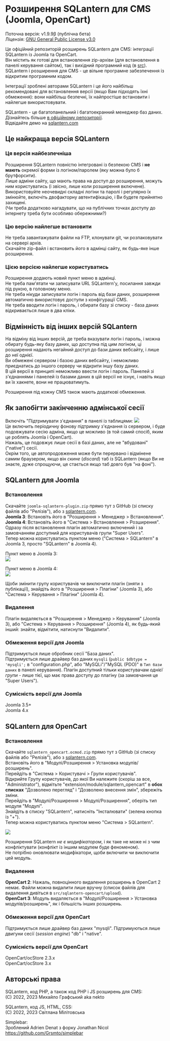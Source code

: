 # Розширення SQLantern для CMS (Joomla, OpenCart)
Поточна версія: v1.9.9β (публічна бета)\
Ліцензія: [GNU General Public License v3.0](LICENSE)

Це офіційний репозиторій розширень SQLantern для CMS: інтеграції SQLantern із Joomla та OpenCart.\
Він містить як готові для встановлення zip-архіви (для встановлення в панелі керування сайтом), так і вихідний програмний код (в [src](src)).\
SQLantern і розширення для CMS - це вільне програмне забезпечення із відкритим програмним кодом.

Інтеграції зроблені авторами SQLantern і це його найбільш рекомендовані для встановлення версії (якщо Вам підходять їхні обмеження): вони найбільш безпечні, їх найпростіше встановити і найлегше використовувати.

SQLantern - це багатопанельний і багатоекранний менеджер баз даних.\
Дізнайтесь більше [в офіційному репозиторії](https://github.com/nekto-kotik/sqlantern/README_uk.md).\
Відвідайте демо на [sqlantern.com](https://sqlantern.com/uk/)

## Це найкраща версія SQLantern
### Ця версія найбезпечніша
Розширення SQLantern повністю інтегровані із безпекою CMS і **не мають** окремої форми із логіном/паролем (яку можна було б брутфорсити).\
Лише адміни сайту, що мають права на доступ до розширення, можуть ним користуватись (і звісно, лише коли розширення включене).\
Використовуйте неочевидні складні логіни та паролі і регулярно їх змінюйте, включіть двофакторну автентифікацію, і Ви будете прийнятно захищені.\
(Чи треба додатково нагадувати, що на публічних точках доступу до інтернету треба бути особливо обережними?)

### Цю версію найлегше встановити
Не треба завантажувати файли на FTP, клонувати git, чи розпаковувати на сервері архів.\
Скачайте zip-файл і встановить його в адмінці сайту, як будь-яке інше розширення.

### Цією версією найлегше користуватись
Розширення додають новий пункт меню в адмінці.\
Не треба пам'ятати чи записувати URL SQLantern'у, посилання завжди під рукою, в головному меню.\
Не треба нікуди записувати логін і пароль від бази даних, розширення автоматично використовує доступи з конфігурації CMS.\
Не треба вводити логін і пароль, і обирати базу зі списку - база даних відкривається лише в два кліки.

## Відмінність від інших версій SQLantern
На відміну від інших версій, де треба вказувати логін і пароль, і можна обирату будь-яку базу даних, що доступна під цим логіном, ці розширення надають негайний доступ до бази даних вебсайту, і лише до неї однієї.\
Ви обмежені сервером і базою даних вебсайту, і неможливо приєднатись до іншого серверу чи відкрити іншу базу даних.\
В цій версії в принципі неможливо ввести логін і пароль. Панелей зі з'єднаннями і панелей із базами даних в цій версії не існує, і навіть якщо ви їх хакнете, вони не працюватимуть.

Розширення під кожну CMS також мають додаткові обмеження.

## Як запобігти закінченню адмінської сесії
Включіть "Підтримувати з'єднання" в панелі із таблицями: ![](https://sqlantern.com/images/icon_keep_alive.png)\
Це включить періодичну фонову підтримку з'єднання із сервером, і буде подовжувати сесію адміна, якщо це можливо (в той самий спосіб, яким це роблять Joomla і OpenCart).\
Нажаль, це подовжує лише сесії в базі даних, але не "вбудовані" ("native") сесії.\
Окрім того, це автопродовження може бути перервано і відмінене самим браузером, якщо він _скине_ (_discard_) таб із SQLantern (якщо Ви не знаєте, дуже спрощуючи, це стається якщо таб довго був "на фоні").

## SQLantern для Joomla
### Встановлення
Скачайте `joomla-sqlantern-plugin.zip` прямо тут з GitHub (зі списку файлів або "Релізів"), або з [sqlantern.com](https://sqlantern.com/uk/).\
**Joomla 3**: Встановіть його в "Розширення > Менеджер > Встановлення".\
**Joomla 4**: Встановіть його в "Система > Встановлення > Розширення".\
Одразу після встановлення плагін автоматично включений і за замовчанням доступний для користувачів групи "Super Users".\
Тепер можна користуватись пунктом меню ("Система > SQLantern" в Joomla 3, просто "SQLantern" в Joomla 4).

Пункт меню в Joomla 3:\
![](https://sqlantern.com/images/uk_cms_joomla3_menu_item.png)

Пункт меню в Joomla 4:\
![](https://sqlantern.com/images/uk_cms_joomla4_menu_item.png)

Щоби змінити групу користувачів чи виключити плагін (зняти з публікації), знайдіть його в "Розширення > Плагіни" (Joomla 3), або "Система > Керування > Плагіни" (Joomla 4).

### Видалення
Плагін видаляється в "Розширення > Менеджер > Керування" (Joomla 3), або "Система > Керування > Розширення" (Joomla 4), як будь-який інший: знайти, відмітити, натиснути "Видалити".

### Обмеження версії для Joomla
Підтримується лише обробник сесії "База даних".\
Підтримується лише драйвер баз даних `mysqli` (`public $dbtype = 'mysqli';` в "configuration.php", або "MySQLi"/"MySQL (PDO)" в `Тип бази даних` в панелі керування).
Плагін доступний тільки користувачам _однієї групи_ - лише тієї, що має права доступу до плагіну (за замовчання це "Super Users").

### Сумісність версії для Joomla
Joomla 3.5+\
Joomla 4.x

## SQLantern для OpenCart
### Встановлення
Скачайте `sqlantern_opencart.ocmod.zip` прямо тут з GitHub (зі списку файлів або "Релізів"), або з [sqlantern.com](https://sqlantern.com/uk/).\
Встановіть його в "Модулі/Розширення > Установка модулів/розширень".\
Перейдіть в "Система > Користувачі > Групи користувачів".\
Відкрийте Групу користувачів, до якої Ви належите (скоріш за все, "Administrator"), відмітьте "extension/module/sqlantern_opencart" в **обох списках** "Дозволено перегляд" і "Дозволено внесення змін", збережіть зміни.\
Перейдіть в "Модулі/Розширення > Модулі/Розширення", оберіть тип модуля "Модулі".\
Знайдіть в списку "SQLantern", натисніть "Інсталювати" (зелена кнопка із "+").\
Тепер можна користуватись пунктом меню "Система > SQLantern".

![](https://sqlantern.com/images/uk_cms_opencart_menu_item.png)

Розширення SQLantern _не є модифікатором_, і як таке не може ні з чим конфліктувати (конфлікт із іншим модулем буде феноменом).\
Не потрібно оновлювати модифікатори, щоби включити чи виключити цей модуль.

### Видалення
**OpenCart 2**: Нажаль, повноцінного видалення розширень в OpenCart 2 немає. Файли можна видалити лише вручну (список файлів для видалення дивіться в `src/sqlantern-opencart/upload`).\
**OpenCart 3**: Модуль видаляється в "Модулі/Розширення > Установка модулів/розширень", як і більшість інших розширень.

### Обмеження версії для OpenCart
Підтримується лише драйвер баз даних "mysqli".
Підтримуються лише двигуни сесії (_session engine_) "db" і "native".

### Сумісність версії для OpenCart
OpenCart/ocStore 2.3.x\
OpenCart/ocStore 3.x

## Авторські права
SQLantern, код PHP, а також код PHP і JS розширень для CMS:\
(C) 2022, 2023 Михайло Графський aka nekto

SQLantern, код JS, HTML, CSS:\
(C) 2022, 2023 Світлана Мілітовська

Simplebar:\
Зроблений Adrien Denat з форку Jonathan Nicol\
https://github.com/Grsmto/simplebar